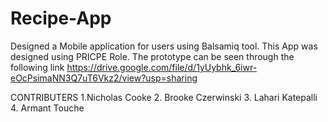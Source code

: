 # Recipe-App
Designed a Mobile application for users using Balsamiq tool.
This App was designed using PRICPE Role.
The prototype can be seen through the following link https://drive.google.com/file/d/1yUybhk_6iwr-eOcPsimaNN3Q7uT6Vkz2/view?usp=sharing


CONTRIBUTERS
1.Nicholas Cooke
2. Brooke Czerwinski
3. Lahari Katepalli
4. Armant Touche
